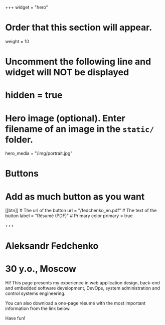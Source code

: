 +++
widget = "hero"
# Order that this section will appear.
weight = 10

# Uncomment the following line and widget will NOT be displayed
# hidden = true

# Hero image (optional). Enter filename of an image in the `static/` folder.
hero_media = "/img/portrait.jpg"

# Buttons
# Add as much button as you want
[[btn]]
	# The url of the button
  url = "/fedchenko_en.pdf"
	# The text of the button
  label = "Résumé (PDF)"
	# Primary color
	primary = true

+++

# **Aleksandr Fedchenko**
# 30 y.o., Moscow

Hi! This page presents my experience in web application design, back-end and embedded software development, DevOps, system administration and control systems engineering.

You can also download a one-page résumé with the most important information from the link below.

Have fun!
